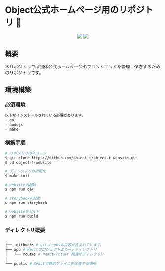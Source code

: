 # Object<T>公式ホームページ用のリポジトリ 🎉
<p align="center">
    <img src="https://img.shields.io/badge/TEAM-OBJECT<T>-1f5cbf.svg?&style=for-the-badge">
    <img src="https://img.shields.io/github/commit-activity/t/object-t/object-t-website/main?style=for-the-badge">
</p>


## 概要
本リポジトリでは団体公式ホームページのフロントエンドを管理・保守するためのリポジトリです。


## 環境構築


### 必須環境
```markdown
以下がインストールされている必要があります。
- go
- nodejs
- make
```


### 構築手順
```bash
# リポジトリのクローン
$ git clone https://github.com/object-t/object-t-website.git
$ cd object-t-website

# ディレクトリの初期化
$ make init

# websiteの起動
$ npm run dev

# storybookの起動
$ npm run storybook

# websiteをビルド
$ npm run build
```

### ディレクトリ概要
```bash
.
├── .githooks # git hooksの内容が含まれています。
├── app # Reactプロジェクトのルートディレクトリ
│   └── routes # react-rotuer 関連のディレクトリ
│   
└── public # Reactで静的ファイルを保管する場所
```